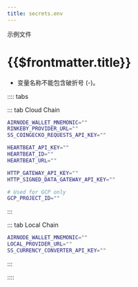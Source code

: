 ```yaml
---
title: secrets.env
---
```


<TitleSpan>示例文件</TitleSpan>

# {{$frontmatter.title}}

<VersionWarning/>

- 变量名称不能包含破折号 (-)。

:::: tabs

::: tab Cloud Chain

```sh
AIRNODE_WALLET_MNEMONIC=""
RINKEBY_PROVIDER_URL=""
SS_COINGECKO_REQUESTS_API_KEY=""

HEARTBEAT_API_KEY=""
HEARTBEAT_ID=""
HEARTBEAT_URL=""

HTTP_GATEWAY_API_KEY=""
HTTP_SIGNED_DATA_GATEWAY_API_KEY=""

# Used for GCP only
GCP_PROJECT_ID=""
```

:::

::: tab Local Chain

```sh
AIRNODE_WALLET_MNEMONIC=""
LOCAL_PROVIDER_URL=""
SS_CURRENCY_CONVERTER_API_KEY=""
```

:::

::::
